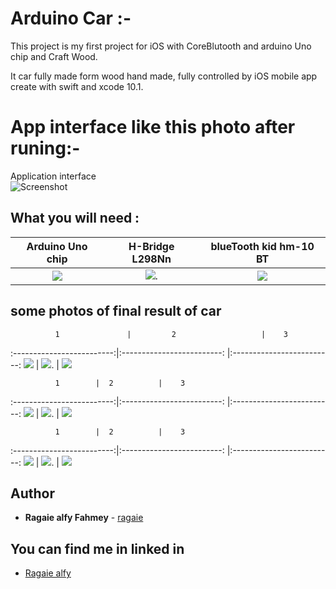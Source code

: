# Arduino Car :-
This project is my first project for iOS with CoreBlutooth and arduino Uno chip and Craft Wood.

It car fully made form wood hand made, fully controlled by iOS mobile app create with swift and xcode 10.1. 
# App interface like this photo after runing:-
Application interface                     
![Screenshot](https://github.com/ragaie/Ardunio-iOS/blob/master/TestPeripheral/screen%20shot%20/Simulator%20Screen%20Shot%20-%20iPhone%20Xʀ%20-%202019-11-02%20at%2021.44.01.png) 

## What you will need :



Arduino Uno chip             |  H-Bridge L298Nn           |      blueTooth kid hm-10 BT
:-------------------------:|:-------------------------:   |:-------------------------:
![](https://github.com/ragaie/Ardunio-iOS/blob/master/TestPeripheral/screen%20shot%20/Arduino%20Uno.jpg) |  ![](https://github.com/ragaie/Ardunio-iOS/blob/master/TestPeripheral/screen%20shot%20/H-Bridge%20L298N.jpg). |  ![](https://github.com/ragaie/Ardunio-iOS/blob/master/TestPeripheral/screen%20shot%20/hm-10%20BT.jpg)



##  some photos of final result of car 
              1               |         2                   |    3              
:-------------------------:|:-------------------------:  |:-------------------------:
![](https://github.com/ragaie/Ardunio-iOS/blob/master/TestPeripheral/screen%20shot%20/IMG_2535.jpg)  |  ![](https://github.com/ragaie/Ardunio-iOS/blob/master/TestPeripheral/screen%20shot%20/IMG_2537.jpg). |  ![](https://github.com/ragaie/Ardunio-iOS/blob/master/TestPeripheral/screen%20shot%20/IMG_2545.jpg)

              1        |  2          |    3              
:-------------------------:|:-------------------------:   |:-------------------------:
![](https://github.com/ragaie/Ardunio-iOS/blob/master/TestPeripheral/screen%20shot%20/IMG_2546.jpg)  |  ![](https://github.com/ragaie/Ardunio-iOS/blob/master/TestPeripheral/screen%20shot%20/IMG_2557.jpg). |  ![](https://github.com/ragaie/Ardunio-iOS/blob/master/TestPeripheral/screen%20shot%20/IMG_2559.jpg)

              1        |  2          |    3              
:-------------------------:|:-------------------------:   |:-------------------------:
![](https://github.com/ragaie/Ardunio-iOS/blob/master/TestPeripheral/screen%20shot%20/IMG_2565.jpg)  |  ![](https://github.com/ragaie/Ardunio-iOS/blob/master/TestPeripheral/screen%20shot%20/IMG_2557.jpg). |  ![](https://github.com/ragaie/Ardunio-iOS/blob/master/TestPeripheral/screen%20shot%20/IMG_2559.jpg)

## Author

* **Ragaie alfy Fahmey**  - [ragaie](https://github.com/ragaie)

## You can find me in linked in 
- [Ragaie alfy](www.linkedin.com/in/ragaie-alfy)
